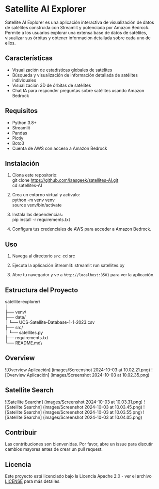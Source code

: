 # Satellite AI Explorer

Satellite AI Explorer es una aplicación interactiva de visualización de datos de satélites construida con Streamlit y potenciada por Amazon Bedrock. Permite a los usuarios explorar una extensa base de datos de satélites, visualizar sus órbitas y obtener información detallada sobre cada uno de ellos.

## Características

- Visualización de estadísticas globales de satélites
- Búsqueda y visualización de información detallada de satélites individuales
- Visualización 3D de órbitas de satélites
- Chat IA para responder preguntas sobre satélites usando Amazon Bedrock

## Requisitos

- Python 3.8+
- Streamlit
- Pandas
- Plotly
- Boto3
- Cuenta de AWS con acceso a Amazon Bedrock

## Instalación

1. Clona este repositorio: \
git clone https://github.com/iaasgeek/satellites-AI.git \
cd satellites-AI

2. Crea un entorno virtual y actívalo: \
python -m venv venv \
source venv/bin/activate

3. Instala las dependencias: \
pip install -r requirements.txt

4. Configura tus credenciales de AWS para acceder a Amazon Bedrock.

## Uso

1. Navega al directorio `src`:
cd src

2. Ejecuta la aplicación Streamlit:
streamlit run satellites.py

3. Abre tu navegador y ve a `http://localhost:8501` para ver la aplicación.

## Estructura del Proyecto

satellite-explorer/\
│\
├── venv/\
├── data/\
│ └── UCS-Satellite-Database-1-1-2023.csv\
├── src/\
│ └── satellites.py\
├── requirements.txt\
└── README.md\

## Overview
 ![Overview Aplicación] (images/Screenshot 2024-10-03 at 10.02.21.png)
 ![Overview Aplicación] (images/Screenshot 2024-10-03 at 10.02.35.png)
## Satellite Search 
![Satellite Searchn] (images/Screenshot 2024-10-03 at 10.03.31.png)
![Satellite Searchn] (images/Screenshot 2024-10-03 at 10.03.45.png)
![Satellite Searchn] (images/Screenshot 2024-10-03 at 10.03.55.png)
![Satellite Searchn] (images/Screenshot 2024-10-03 at 10.04.05.png)

## Contribuir

Las contribuciones son bienvenidas. Por favor, abre un issue para discutir cambios mayores antes de crear un pull request.

## Licencia

Este proyecto está licenciado bajo la Licencia Apache 2.0 - ver el archivo [LICENSE]([LICENSE](https://github.com/apache/.github/blob/main/LICENSE)) para más detalles.
